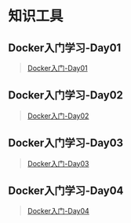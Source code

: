 # 知识工具

## Docker入门学习-Day01

>  [Docker入门-Day01](01_Docker入门.md)

## Docker入门学习-Day02

>  [Docker入门-Day02](02_Docker入门.md)

## Docker入门学习-Day03

>  [Docker入门-Day03](03_Docker入门.md)

## Docker入门学习-Day04

> [Docker入门-Day04](04_Docker入门.md)

